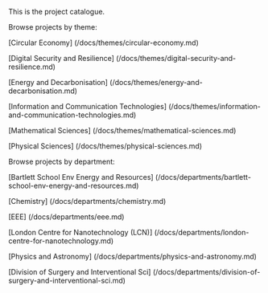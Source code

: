 This is the project catalogue.




Browse projects by theme:

[Circular Economy] (/docs/themes/circular-economy.md)

[Digital Security and Resilience] (/docs/themes/digital-security-and-resilience.md)

[Energy and Decarbonisation] (/docs/themes/energy-and-decarbonisation.md)

[Information and Communication Technologies] (/docs/themes/information-and-communication-technologies.md)

[Mathematical Sciences] (/docs/themes/mathematical-sciences.md)

[Physical Sciences] (/docs/themes/physical-sciences.md)



Browse projects by department:

[Bartlett School Env Energy and Resources] (/docs/departments/bartlett-school-env-energy-and-resources.md)

[Chemistry] (/docs/departments/chemistry.md)

[EEE] (/docs/departments/eee.md)

[London Centre for Nanotechnology (LCN)] (/docs/departments/london-centre-for-nanotechnology.md)

[Physics and Astronomy] (/docs/departments/physics-and-astronomy.md)

[Division of Surgery and Interventional Sci] (/docs/departments/division-of-surgery-and-interventional-sci.md)

